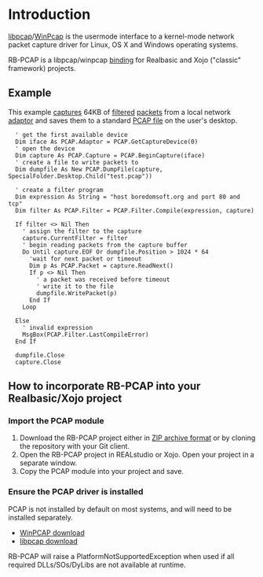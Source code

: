 # Introduction
[libpcap](http://www.tcpdump.org/)/[WinPcap](https://www.winpcap.org/) is the usermode interface to a kernel-mode network packet capture driver for Linux, OS X and Windows operating systems. 

RB-PCAP is a libpcap/winpcap [binding](http://en.wikipedia.org/wiki/Language_binding) for Realbasic and Xojo ("classic" framework) projects. 

## Example
This example [captures](https://github.com/charonn0/RB-PCAP/wiki/PCAP.Capture) 64KB of [filtered](https://github.com/charonn0/RB-PCAP/wiki/PCAP.Filter) [packets](https://github.com/charonn0/RB-PCAP/wiki/PCAP.Packet) from a local network [adaptor](https://github.com/charonn0/RB-PCAP/wiki/PCAP.Adaptor) and saves them to a standard [PCAP file](https://github.com/charonn0/RB-PCAP/wiki/PCAP.DumpFile) on the user's desktop.

```vbnet
  ' get the first available device
  Dim iface As PCAP.Adaptor = PCAP.GetCaptureDevice(0)
  ' open the device
  Dim capture As PCAP.Capture = PCAP.BeginCapture(iface)
  ' create a file to write packets to
  Dim dumpfile As New PCAP.DumpFile(capture, SpecialFolder.Desktop.Child("test.pcap"))
  
  ' create a filter program
  Dim expression As String = "host boredomsoft.org and port 80 and tcp"
  Dim filter As PCAP.Filter = PCAP.Filter.Compile(expression, capture)
  
  If filter <> Nil Then
    ' assign the filter to the capture
    capture.CurrentFilter = filter
    ' begin reading packets from the capture buffer
    Do Until capture.EOF Or dumpfile.Position > 1024 * 64
      'wait for next packet or timeout
      Dim p As PCAP.Packet = capture.ReadNext()
      If p <> Nil Then
        ' a packet was received before timeout
        ' write it to the file
        dumpfile.WritePacket(p)
      End If
    Loop
    
  Else
    ' invalid expression
    MsgBox(PCAP.Filter.LastCompileError)
  End If
  
  dumpfile.Close
  capture.Close
```

## How to incorporate RB-PCAP into your Realbasic/Xojo project
### Import the PCAP module
1. Download the RB-PCAP project either in [ZIP archive format](https://github.com/charonn0/RB-PCAP/archive/master.zip) or by cloning the repository with your Git client.
2. Open the RB-PCAP project in REALstudio or Xojo. Open your project in a separate window.
3. Copy the PCAP module into your project and save.

### Ensure the PCAP driver is installed
PCAP is not installed by default on most systems, and will need to be installed separately. 

* [WinPCAP download](https://www.winpcap.org/install/default.htm)
* [libpcap download](http://www.tcpdump.org/#latest-releases)

RB-PCAP will raise a PlatformNotSupportedException when used if all required DLLs/SOs/DyLibs are not available at runtime. 
